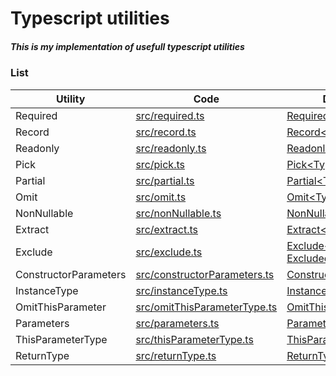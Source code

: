 # Typescript utilities

##### This is my implementation of usefull typescript utilities

### List

| Utility               | Code                                                         | Documentation                                                                                                             |
| --------------------- | ------------------------------------------------------------ | ------------------------------------------------------------------------------------------------------------------------- |
| Required              | [src/required.ts](src/required.ts)                           | [Required\<Type>](https://www.typescriptlang.org/docs/handbook/utility-types.html#requiredtype)                           |
| Record                | [src/record.ts](src/record.ts)                               | [Record<Keys,Type>](https://www.typescriptlang.org/docs/handbook/utility-types.html#recordkeystype)                       |
| Readonly              | [src/readonly.ts](src/readonly.ts)                           | [Readonly\<Type>](https://www.typescriptlang.org/docs/handbook/utility-types.html#readonlytype)                           |
| Pick                  | [src/pick.ts](src/pick.ts)                                   | [Pick<Type,Keys>](https://www.typescriptlang.org/docs/handbook/utility-types.html#picktype-keys)                          |
| Partial               | [src/partial.ts](src/partial.ts)                             | [Partial\<Type>](https://www.typescriptlang.org/docs/handbook/utility-types.html#partialtype)                             |
| Omit                  | [src/omit.ts](src/omit.ts)                                   | [Omit<Type,Keys>](https://www.typescriptlang.org/docs/handbook/utility-types.html#omittype-keys)                          |
| NonNullable           | [src/nonNullable.ts](src/nonNullable.ts)                     | [NonNullable\<Type>](https://www.typescriptlang.org/docs/handbook/utility-types.html#nonnullabletype)                     |
| Extract               | [src/extract.ts](src/extract.ts)                             | [Extract<Type,Union>](https://www.typescriptlang.org/docs/handbook/utility-types.html#extracttype-union)                  |
| Exclude               | [src/exclude.ts](src/exclude.ts)                             | [Exclude<Type, ExcludedUnion>](https://www.typescriptlang.org/docs/handbook/utility-types.html#excludetype-excludedunion) |
| ConstructorParameters | [src/constructorParameters.ts](src/constructorParameters.ts) | [ConstructorParameters\<Type>](https://www.typescriptlang.org/docs/handbook/utility-types.html#constructorparameterstype) |
| InstanceType          | [src/instanceType.ts](src/instanceType.ts)                   | [InstanceType\<Type>](https://www.typescriptlang.org/docs/handbook/utility-types.html#instancetypetype)                   |
| OmitThisParameter     | [src/omitThisParameterType.ts](src/omitThisParameterType.ts) | [OmitThisParameter\<Type>](https://www.typescriptlang.org/docs/handbook/utility-types.html#omitthisparametertype)         |
| Parameters            | [src/parameters.ts](src/parameters.ts)                       | [Parameters\<Type>](https://www.typescriptlang.org/docs/handbook/utility-types.html#parameterstype)                       |
| ThisParameterType     | [src/thisParameterType.ts](src/thisParameterType.ts)         | [ThisParameterType\<Type>](https://www.typescriptlang.org/docs/handbook/utility-types.html#excludetype-excludedunion)     |
| ReturnType            | [src/returnType.ts](src/returnType.ts)                       | [ReturnType\<Type>](https://www.typescriptlang.org/docs/handbook/utility-types.html#returntypetype)                       |

